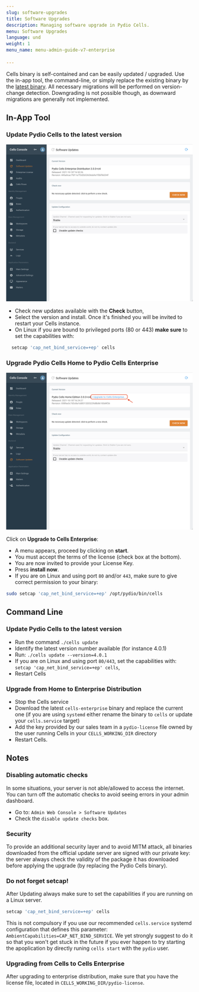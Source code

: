 ```yaml
---
slug: software-upgrades
title: Software Upgrades
description: Managing software upgrade in Pydio Cells.
menu: Software Upgrades
language: und
weight: 1
menu_name: menu-admin-guide-v7-enterprise

---
```

Cells binary is self-contained and can be easily updated / upgraded. Use the in-app tool, the command-line, or simply replace the existing binary by the [latest binary](https://pydio.com/en/download). All necessary migrations will be performed on version-change detection. Downgrading is not possible though, as downward migrations are generally not implemented.

## In-App Tool

### Update Pydio Cells to the latest version

![](../../images/2_running_cells_in_production/update_cells_webui.png)

- Check new updates available with the **Check** button,
- Select the version and install. Once it's finished you will be invited to restart your Cells instance.
- On Linux if you are bound to privileged ports (80 or 443) **make sure** to set the capabilities with:

```sh
  setcap 'cap_net_bind_service=+ep' cells
```

### Upgrade Pydio Cells Home to Pydio Cells Enterprise

![](../../images/2_running_cells_in_production/upgrade_cells_to_ent_webui.png)

Click on **Upgrade to Cells Enterprise**:

- A menu appears, proceed by clicking on **start**.
- You must accept the terms of the license (check box at the bottom).
- You are now invited to provide your License Key.
- Press **install now**.
- If you are on Linux and using port `80` and/or `443`, make sure to give correct permission to your binary:

```sh
sudo setcap 'cap_net_bind_service=+ep' /opt/pydio/bin/cells
```

## Command Line

### Update Pydio Cells to the latest version

- Run the command `./cells update`
- Identify the latest version number available (for instance 4.0.1)
- Run: `./cells update --version=4.0.1`
- If you are on Linux and using port `80/443`, set the capabilities with: `setcap 'cap_net_bind_service=+ep' cells`,
- Restart Cells

### Upgrade from Home to Enterprise Distribution

- Stop the Cells service
- Download the latest `cells-enterprise` binary and replace the current one (if you are using `systemd` either rename the binary to `cells` or update your `cells.service` target)
- Add the key provided by our sales team in a `pydio-license` file owned by the user running Cells in your `CELLS_WORKING_DIR` directory
- Restart Cells.

## Notes

### Disabling automatic checks

In some situations, your server is not able/allowed to access the internet. You can turn off the automatic checks to avoid seeing errors in your admin dashboard. 

- Go to: `Admin Web Console > Software Updates` 
- Check the `disable update checks` box. 

### Security

To provide an additional security layer and to avoid MITM attack, all binaries downloaded from the official update server are signed with our private key: the server always check the validity of the package it has downloaded before applying the upgrade (by replacing the Pydio Cells binary).

### Do not forget setcap!

After Updating always make sure to set the capabilities if you are running on a Linux server.

```sh
setcap 'cap_net_bind_service=+ep' cells
```

This is not compulsory if you use our recommended `cells.service` systemd configuration that defines this parameter: `AmbientCapabilities=CAP_NET_BIND_SERVICE`. 
We yet strongly suggest to do it so that you won't get stuck in the future if you ever happen to try starting the apoplication by directly runing `cells start` with the `pydio` user. 

### Upgrading from Cells to Cells Enterprise

After upgrading to enterprise distribution, make sure that you have the license file, located in `CELLS_WORKING_DIR/pydio-license`.

